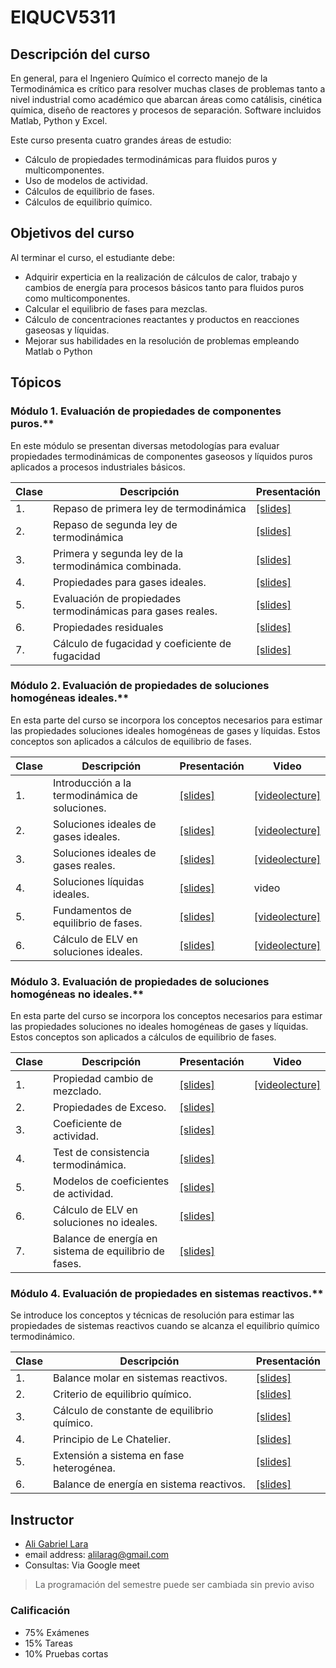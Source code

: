 # EIQUCV5311

## Descripción del curso

En general, para el Ingeniero Químico el correcto manejo de la Termodinámica es crítico para resolver muchas clases de problemas tanto a nivel industrial como académico que abarcan áreas como catálisis, cinética química, diseño de reactores y procesos de separación. Software incluidos Matlab, Python y Excel.

Este curso presenta cuatro grandes áreas de estudio:

* Cálculo de propiedades termodinámicas para fluidos puros y multicomponentes.
* Uso de modelos de actividad.
* Cálculos de equilibrio de fases.
* Cálculos de equilibrio químico.

## Objetivos del curso

Al terminar el curso, el estudiante debe:

* Adquirir experticia en la realización de cálculos de calor, trabajo y cambios de energía para procesos básicos tanto para fluidos puros como multicomponentes.
* Calcular el equilibrio de fases para mezclas.
* Cálculo de concentraciones reactantes y productos en reacciones gaseosas y líquidas.
* Mejorar sus habilidades en la resolución de problemas empleando Matlab o Python

## Tópicos

### Módulo 1. Evaluación de propiedades de componentes puros.**

En este módulo se presentan diversas metodologías para evaluar propiedades termodinámicas de componentes gaseosos y líquidos puros aplicados a procesos industriales básicos.

Clase|Descripción|Presentación
------|------------|------------
 1. | Repaso de primera ley de termodinámica | [[slides]](https://goo.gl/QvMnH9) 
 2. | Repaso de segunda ley de termodinámica | [[slides]](https://goo.gl/6eW9M2) 
 3. | Primera y segunda ley de la termodinámica combinada. | [[slides]](https://goo.gl/585Mhb) 
 4. | Propiedades para gases ideales. | [[slides]](https://goo.gl/YpQLkJ)
 5. | Evaluación de propiedades termodinámicas para gases reales. | [[slides]](https://goo.gl/cxuR61)
 6. | Propiedades residuales | [[slides]](https://goo.gl/aKRLJS)
 7. | Cálculo de fugacidad y coeficiente de fugacidad | [[slides]](https://goo.gl/Hpojgg)

### Módulo 2. Evaluación de propiedades de soluciones homogéneas ideales.**

En esta parte del curso se incorpora los conceptos necesarios para estimar las propiedades soluciones ideales homogéneas de gases y líquidas. Estos conceptos son aplicados a cálculos de equilibrio de fases.

Clase|Descripción|Presentación|Video
-----|-----------|------------|-----
 1. | Introducción a la termodinámica de soluciones. | [[slides]](https://goo.gl/8UjeP1) | [[videolecture]](https://youtu.be/bBI2rHMF9pI)
 2. | Soluciones ideales de gases ideales. | [[slides]](https://goo.gl/JCgbRB) |  [[videolecture]](https://youtu.be/MeD8GI11pqk)
 3. | Soluciones ideales de gases reales. | [[slides]](https://goo.gl/v5qQwY) | [[videolecture]](https://youtu.be/GBZYPOUvEjY)
 4. | Soluciones líquidas ideales. | [[slides]](https://goo.gl/zz3ZnP) | video
 5. | Fundamentos de equilibrio de fases. | [[slides]](https://goo.gl/3d72tD) | [[videolecture]](https://youtu.be/8--T4qi_5ps)
6. | Cálculo de ELV en soluciones ideales. | [[slides]](https://goo.gl/o521xL) | [[videolecture]](https://youtu.be/2HwY9Zf4Zzw)

### Módulo 3. Evaluación de propiedades de soluciones homogéneas no ideales.**

En esta parte del curso se incorpora los conceptos necesarios para estimar las propiedades soluciones no ideales homogéneas de gases y líquidas. Estos conceptos son aplicados a cálculos de equilibrio de fases.

Clase|Descripción|Presentación|Video
------|------------|------------|-----
1. | Propiedad cambio de mezclado.| [[slides]](https://goo.gl/gCBwxe) | [[videolecture]](https://youtu.be/iIR5qXtFdcY)
2. | Propiedades de Exceso. | [[slides]](https://goo.gl/ZN2pNA) |
3. | Coeficiente de actividad. | [[slides]](https://goo.gl/qZ6c8M) |
4. | Test de consistencia termodinámica. | [[slides]](https://goo.gl/qjiHwP) |
5. | Modelos de coeficientes de actividad. | [[slides]](https://goo.gl/EFzDh4) |
6. | Cálculo de ELV en soluciones no ideales. | [[slides]](https://goo.gl/xGZ9rK) |
7. | Balance de energía en sistema de equilibrio de fases. | [[slides]](https://goo.gl/J953RD) |

### Módulo 4. Evaluación de propiedades en sistemas reactivos.**

Se introduce los conceptos y técnicas de resolución para estimar las propiedades de sistemas reactivos cuando se alcanza el equilibrio químico termodinámico.

Clase | Descripción | Presentación
------|------------|------------
1. | Balance molar en sistemas reactivos. | [[slides]](https://goo.gl/zGt57Q)
2. | Criterio de equilibrio químico. | [[slides]](https://goo.gl/LHaEVc)
3. | Cálculo de constante de equilibrio químico. | [[slides]](https://goo.gl/dtv4Ys)
4. | Principio de Le Chatelier. | [[slides]](https://goo.gl/KHufBb)
5. | Extensión a sistema en fase heterogénea. | [[slides]](https://goo.gl/nWZEXM)
6. | Balance de energía en sistema reactivos. | [[slides]](https://goo.gl/enTa13)

## Instructor

* [Ali Gabriel Lara](about.md)
* email address: alilarag@gmail.com
* Consultas: Via Google meet

> La programación del semestre puede ser cambiada sin previo aviso
>
### Calificación

* 75% Exámenes
* 15% Tareas
* 10% Pruebas cortas
